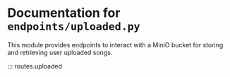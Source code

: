 # Documentation for `endpoints/uploaded.py`

This module provides endpoints to interact with a MiniO bucket for storing and retrieving user uploaded songs.

::: routes.uploaded